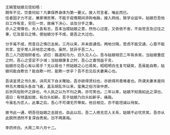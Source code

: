     王婉莹姑娘见信如晤：
    期年不见，饮食何如？凡事保养身体为第一要义。故人可言者，唯此而已。
    往者因才力不足，兼家境贫寒，不能于疫情期间添购电脑，接入网线，致学业延毕。姑娘恐吾他日工作有变，穷厄一世，故痛下决心，谈及分手之事。
    亦人之常情也，夫人各有志，吾本当顺姑娘之意，然伤心过度，又依依不舍，不自觉言及过往之事，忆及昔日之情，使姑娘分手不成，是吾之大过也。
    
    分手虽不成，而昔日之情已去矣。三月以来，并未尝通信。两地分隔，思虑不能交通，心意不能共享，宜乎常人异地恋之难也。虽然，犹异乎吾二人。
    吾二人乃因钱财者也。谚曰：路遥知马力，日久见人心。吾与姑娘相恋二年有余矣，当姑娘重症之时，吾心之坚定不少减；当姑娘康复之时，吾心之喜悦益于言。
    姑娘亦见吾心有以易乎？无以易也？然姑娘之心已易矣，昭昭明白无复可疑矣，吾虽能自欺，姑娘何能自欺也？能自欺一时，能欺一世乎？吾不忍见后夫妻离心也。
    
    吾读圣贤之书久矣，诗风天下自关雎始，吾亦欲得贤妇也，亦欲得共患难者也。所谓夫妻本是同林鸟大难临头各自飞者，盖五胡乱华以来，蛮夷之俗污染中原，
    后世风俗败坏之辞也，今人执之以为不刊之典，亦可笑也。二年以来，姑娘不知我如此之深也，语曰：有倾盖如故，有白头如新。吾于姑娘乃白头如新乎，痛哉。
    今虽名为恋人，此事之后，吾心不可谓无芥蒂矣。他日相见，亦不能坦诚以待矣。

    故书此一通，明吾任姑娘之去就也，自此以后，吾二人绝无恋人关系，姑娘不必忧贫矣，吾亦从此脱然洒然不复深自责矣。岂不两美哉。
    
    李药师白。大周二年六月十二。
